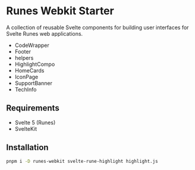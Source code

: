 # Runes Webkit Starter

A collection of reusable Svelte components for building user interfaces for Svelte Runes web applications.

- CodeWrapper
- Footer
- helpers
- HighlightCompo
- HomeCards
- IconPage
- SupportBanner
- TechInfo


## Requirements

- Svelte 5 (Runes)
- SvelteKit

## Installation

```sh
pnpm i -D runes-webkit svelte-rune-highlight highlight.js
```